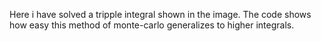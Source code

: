 Here i have solved a tripple integral shown in the image. The code shows how easy this method of monte-carlo generalizes to higher integrals.
